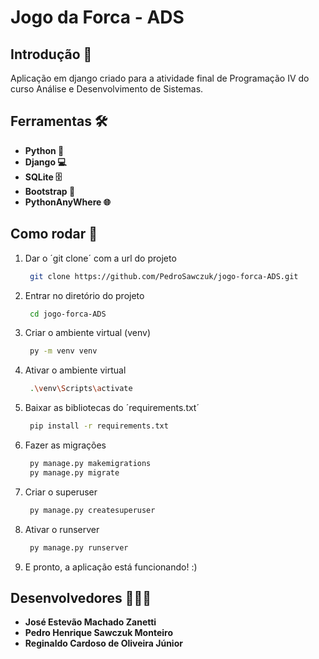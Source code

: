 # Jogo da Forca - ADS

## Introdução 📖
Aplicação em django criado para a atividade final de Programação IV do curso Análise e Desenvolvimento de Sistemas.

## Ferramentas 🛠️

- **Python 🐍**
- **Django 💻**
- **SQLite 🗄️**
- **Bootstrap 🎨**
- **PythonAnyWhere 🌐**
  
## Como rodar 🚀

1. Dar o ´git clone´ com a url do projeto 
   ```bash
    git clone https://github.com/PedroSawczuk/jogo-forca-ADS.git
   ```
2. Entrar no diretório do projeto
   ```bash
    cd jogo-forca-ADS
   ```
3. Criar o ambiente virtual (venv)
   ```bash
    py -m venv venv
   ```
4. Ativar o ambiente virtual
   ```bash
    .\venv\Scripts\activate 
   ```
5. Baixar as bibliotecas do ´requirements.txt´
   ```bash
    pip install -r requirements.txt
   ```
6. Fazer as migrações
   ```bash
    py manage.py makemigrations
    py manage.py migrate
   ```
7. Criar o superuser
   ```bash
    py manage.py createsuperuser
   ```
8. Ativar o runserver
   ```bash
    py manage.py runserver
   ```
9. E pronto, a aplicação está funcionando! :)

## Desenvolvedores 🧑🏻‍💻

- **José Estevão Machado Zanetti**
- **Pedro Henrique Sawczuk Monteiro**
- **Reginaldo Cardoso de Oliveira Júnior**
